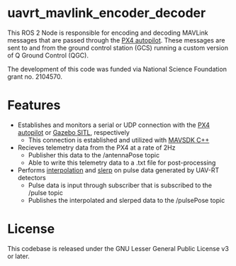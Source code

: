 # uavrt_mavlink_encoder_decoder

This ROS 2 Node is responsible for encoding and decoding MAVLink messages that are passed through the [PX4 autopilot](https://docs.px4.io/master/en/flight_controller/pixhawk4.html). These messages are sent to and from the ground control station (GCS) running a custom version of Q Ground Control (QGC). 

The development of this code was funded via National Science Foundation grant no. 2104570.

# Features

- Establishes and monitors a serial or UDP connection with the [PX4 autopilot](https://docs.px4.io/master/en/flight_controller/pixhawk4.html) or [Gazebo SITL](https://ardupilot.org/dev/docs/using-gazebo-simulator-with-sitl.html), respectively
  - This connection is established and utilized with [MAVSDK C++](https://mavsdk.mavlink.io/main/en/cpp/)
- Recieves telemetry data from the PX4 at a rate of 2Hz
  - Publisher this data to the /antennaPose topic  
  - Able to write this telemetry data to a .txt file for post-processing
- Performs [interpolation](https://en.wikipedia.org/wiki/Linear_interpolation) and [slerp](https://en.wikipedia.org/wiki/Slerp#Quaternion_Slerp) on pulse data generated by UAV-RT detectors
  - Pulse data is input through subscriber that is subscribed to the /pulse topic
  - Publishes the interpolated and slerped data to the /pulsePose topic

# License

This codebase is released under the GNU Lesser General Public License v3 or later.
